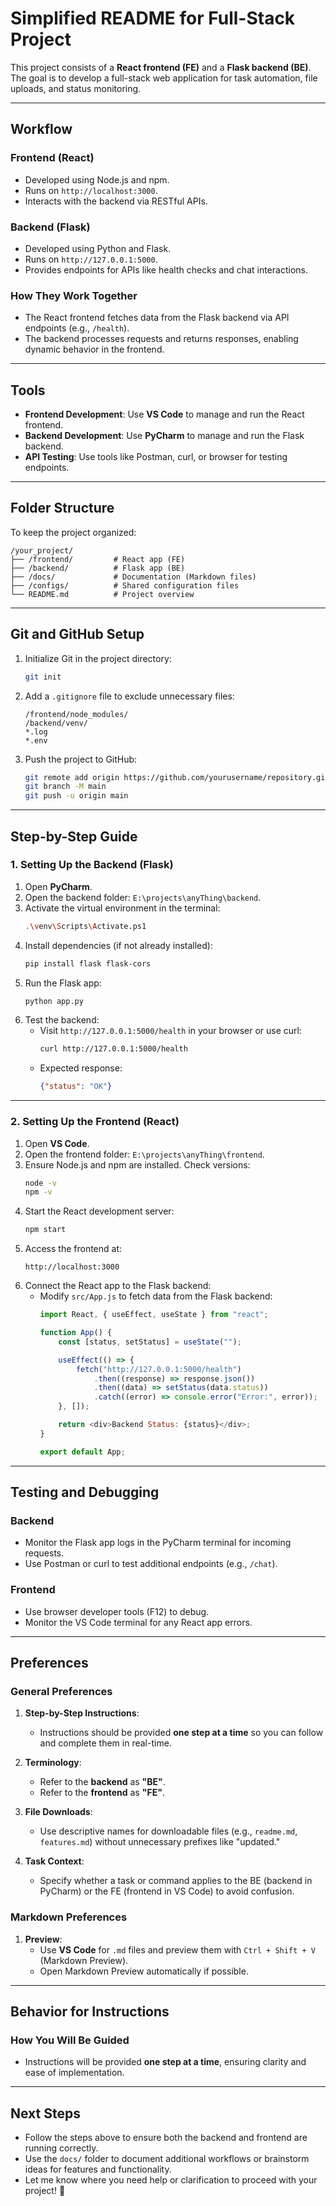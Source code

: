 # Simplified README for Full-Stack Project

This project consists of a **React frontend (FE)** and a **Flask backend (BE)**. The goal is to develop a full-stack web application for task automation, file uploads, and status monitoring.

---

## **Workflow**

### **Frontend (React)**
- Developed using Node.js and npm.
- Runs on `http://localhost:3000`.
- Interacts with the backend via RESTful APIs.

### **Backend (Flask)**
- Developed using Python and Flask.
- Runs on `http://127.0.0.1:5000`.
- Provides endpoints for APIs like health checks and chat interactions.

### **How They Work Together**
- The React frontend fetches data from the Flask backend via API endpoints (e.g., `/health`).
- The backend processes requests and returns responses, enabling dynamic behavior in the frontend.

---

## **Tools**

- **Frontend Development**: Use **VS Code** to manage and run the React frontend.
- **Backend Development**: Use **PyCharm** to manage and run the Flask backend.
- **API Testing**: Use tools like Postman, curl, or browser for testing endpoints.

---

## **Folder Structure**
To keep the project organized:
```
/your_project/
├── /frontend/         # React app (FE)
├── /backend/          # Flask app (BE)
├── /docs/             # Documentation (Markdown files)
├── /configs/          # Shared configuration files
└── README.md          # Project overview
```

---

## **Git and GitHub Setup**
1. Initialize Git in the project directory:
   ```bash
   git init
   ```
2. Add a `.gitignore` file to exclude unnecessary files:
   ```
   /frontend/node_modules/
   /backend/venv/
   *.log
   *.env
   ```
3. Push the project to GitHub:
   ```bash
   git remote add origin https://github.com/yourusername/repository.git
   git branch -M main
   git push -u origin main
   ```

---

## **Step-by-Step Guide**

### **1. Setting Up the Backend (Flask)**

1. Open **PyCharm**.
2. Open the backend folder: `E:\projects\anyThing\backend`.
3. Activate the virtual environment in the terminal:
   ```bash
   .\venv\Scripts\Activate.ps1
   ```
4. Install dependencies (if not already installed):
   ```bash
   pip install flask flask-cors
   ```
5. Run the Flask app:
   ```bash
   python app.py
   ```
6. Test the backend:
   - Visit `http://127.0.0.1:5000/health` in your browser or use curl:
     ```bash
     curl http://127.0.0.1:5000/health
     ```
   - Expected response:
     ```json
     {"status": "OK"}
     ```

---

### **2. Setting Up the Frontend (React)**

1. Open **VS Code**.
2. Open the frontend folder: `E:\projects\anyThing\frontend`.
3. Ensure Node.js and npm are installed. Check versions:
   ```bash
   node -v
   npm -v
   ```
4. Start the React development server:
   ```bash
   npm start
   ```
5. Access the frontend at:
   ```
   http://localhost:3000
   ```
6. Connect the React app to the Flask backend:
   - Modify `src/App.js` to fetch data from the Flask backend:
     ```javascript
     import React, { useEffect, useState } from "react";

     function App() {
         const [status, setStatus] = useState("");

         useEffect(() => {
             fetch("http://127.0.0.1:5000/health")
                 .then((response) => response.json())
                 .then((data) => setStatus(data.status))
                 .catch((error) => console.error("Error:", error));
         }, []);

         return <div>Backend Status: {status}</div>;
     }

     export default App;
     ```

---

## **Testing and Debugging**

### **Backend**
- Monitor the Flask app logs in the PyCharm terminal for incoming requests.
- Use Postman or curl to test additional endpoints (e.g., `/chat`).

### **Frontend**
- Use browser developer tools (F12) to debug.
- Monitor the VS Code terminal for any React app errors.

---

## **Preferences**

### **General Preferences**
1. **Step-by-Step Instructions**:
   - Instructions should be provided **one step at a time** so you can follow and complete them in real-time.

2. **Terminology**:
   - Refer to the **backend** as **"BE"**.
   - Refer to the **frontend** as **"FE"**.

3. **File Downloads**:
   - Use descriptive names for downloadable files (e.g., `readme.md`, `features.md`) without unnecessary prefixes like "updated."

4. **Task Context**:
   - Specify whether a task or command applies to the BE (backend in PyCharm) or the FE (frontend in VS Code) to avoid confusion.

### **Markdown Preferences**
1. **Preview**:
   - Use **VS Code** for `.md` files and preview them with `Ctrl + Shift + V` (Markdown Preview).
   - Open Markdown Preview automatically if possible.

---

## **Behavior for Instructions**

### **How You Will Be Guided**
- Instructions will be provided **one step at a time**, ensuring clarity and ease of implementation.

---

## **Next Steps**
- Follow the steps above to ensure both the backend and frontend are running correctly.
- Use the `docs/` folder to document additional workflows or brainstorm ideas for features and functionality.
- Let me know where you need help or clarification to proceed with your project! 🚀

